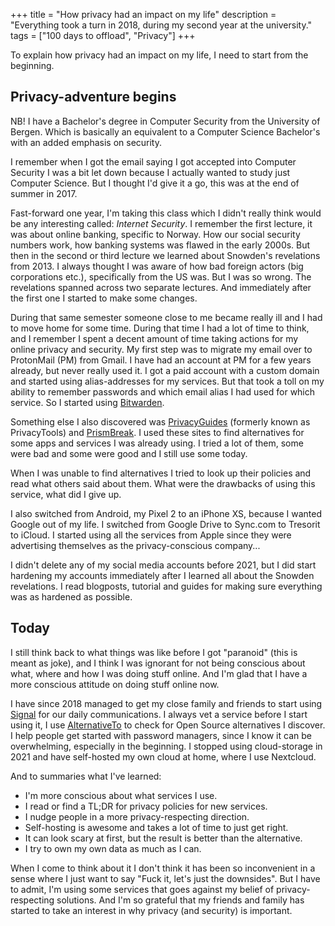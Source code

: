 +++
title = "How privacy had an impact on my life"
description = "Everything took a turn in 2018, during my second year at the university."
tags = ["100 days to offload", "Privacy"]
+++

To explain how privacy had an impact on my life, I need to start from the
beginning.

## Privacy-adventure begins

NB! I have a Bachelor's degree in Computer Security from the University of
Bergen. Which is basically an equivalent to a Computer Science Bachelor's with
an added emphasis on security.

I remember when I got the email saying I got accepted into Computer Security I
was a bit let down because I actually wanted to study just Computer Science. But
I thought I'd give it a go, this was at the end of summer in 2017.

Fast-forward one year, I'm taking this class which I didn't really think would
be any interesting called: _Internet Security_. I remember the first lecture, it
was about online banking, specific to Norway. How our social security numbers
work, how banking systems was flawed in the early 2000s. But then in the second
or third lecture we learned about Snowden's revelations from 2013. I always
thought I was aware of how bad foreign actors (big corporations etc.),
specifically from the US was. But I was so wrong. The revelations spanned across
two separate lectures. And immediately after the first one I started to make
some changes.

During that same semester someone close to me became really ill and I had to
move home for some time. During that time I had a lot of time to think, and I
remember I spent a decent amount of time taking actions for my online privacy
and security. My first step was to migrate my email over to ProtonMail (PM) from
Gmail. I have had an account at PM for a few years already, but never really
used it. I got a paid account with a custom domain and started using
alias-addresses for my services. But that took a toll on my ability to remember
passwords and which email alias I had used for which service. So I started using
[Bitwarden][bitwarden].

Something else I also discovered was [PrivacyGuides][privacyguides] (formerly
known as PrivacyTools) and [PrismBreak][prismbreak]. I used these sites to find
alternatives for some apps and services I was already using. I tried a lot of
them, some were bad and some were good and I still use some today.

When I was unable to find alternatives I tried to look up their policies and
read what others said about them. What were the drawbacks of using this service,
what did I give up.

I also switched from Android, my Pixel 2 to an iPhone XS, because I wanted
Google out of my life. I switched from Google Drive to Sync.com to Tresorit to
iCloud. I started using all the services from Apple since they were advertising
themselves as the privacy-conscious company...

I didn't delete any of my social media accounts before 2021, but I did start
hardening my accounts immediately after I learned all about the Snowden
revelations. I read blogposts, tutorial and guides for making sure everything
was as hardened as possible.

## Today

I still think back to what things was like before I got "paranoid" (this is
meant as joke), and I think I was ignorant for not being conscious about what,
where and how I was doing stuff online. And I'm glad that I have a more
conscious attitude on doing stuff online now.

I have since 2018 managed to get my close family and friends to start using
[Signal][signal] for our daily communications. I always vet a service before I
start using it, I use [AlternativeTo][alternativeto] to check for Open Source
alternatives I discover. I help people get started with password managers, since
I know it can be overwhelming, especially in the beginning. I stopped using
cloud-storage in 2021 and have self-hosted my own cloud at home, where I use
Nextcloud.

And to summaries what I've learned:

- I'm more conscious about what services I use.
- I read or find a TL;DR for privacy policies for new services.
- I nudge people in a more privacy-respecting direction.
- Self-hosting is awesome and takes a lot of time to just get right.
- It can look scary at first, but the result is better than the alternative.
- I try to own my own data as much as I can.

When I come to think about it I don't think it has been so inconvenient in a
sense where I just want to say "Fuck it, let's just the downsides". But I have
to admit, I'm using some services that goes against my belief of
privacy-respecting solutions. And I'm so grateful that my friends and family has
started to take an interest in why privacy (and security) is important.

[bitwarden]: https://bitwarden.com
[privacyguides]: https://www.privacyguides.org/
[prismbreak]: https://prism-break.org/en/
[signal]: https://signal.org
[alternativeto]: https://alternativeto.net
